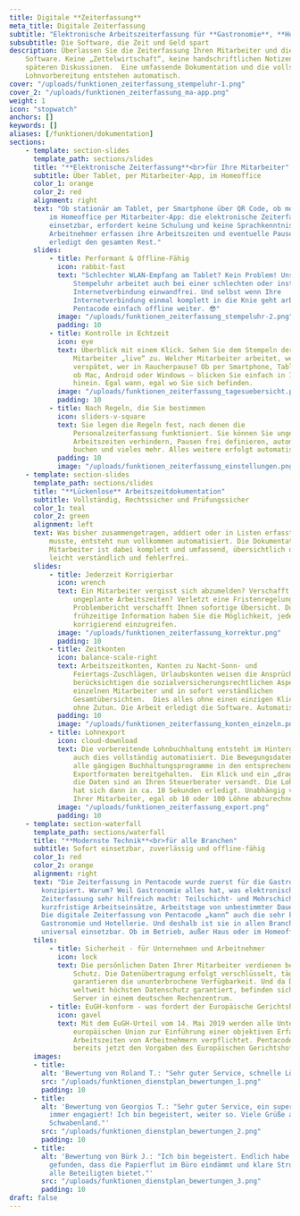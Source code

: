 ```yaml
---
title: Digitale **Zeiterfassung**
meta_title: Digitale Zeiterfassung
subtitle: "Elektronische Arbeitszeiterfassung für **Gastronomie**, **Hotellerie**, **Handel** und **Handwerk**"
subsubtitle: Die Software, die Zeit und Geld spart
description: Überlassen Sie die Zeiterfassung Ihren Mitarbeiter und die Kontrolle der
    Software. Keine „Zettelwirtschaft“, keine handschriftlichen Notizen, keine
    späteren Diskussionen.  Eine umfassende Dokumentation und die vollständige
    Lohnvorbereitung entstehen automatisch.
cover: "/uploads/funktionen_zeiterfassung_stempeluhr-1.png"
cover_2: "/uploads/funktionen_zeiterfassung_ma-app.png"
weight: 1
icon: "stopwatch"
anchors: []
keywords: []
aliases: [/funktionen/dokumentation]
sections:
    - template: section-slides
      template_path: sections/slides
      title: "**Elektronische Zeiterfassung**<br>für Ihre Mitarbeiter"
      subtitle: Über Tablet, per Mitarbeiter-App, im Homeoffice
      color_1: orange
      color_2: red
      alignment: right
      text: "Ob stationär am Tablet, per Smartphone über QR Code, ob mobil oder
          im Homeoffice per Mitarbeiter-App: die elektronische Zeiterfassung ist sofort
          einsetzbar, erfordert keine Schulung und keine Sprachkenntnisse.
          Arbeitnehmer erfassen ihre Arbeitszeiten und eventuelle Pausen - die Software
          erledigt den gesamten Rest."
      slides:
          - title: Performant & Offline-Fähig
            icon: rabbit-fast
            text: "Schlechter WLAN-Empfang am Tablet? Kein Problem! Unsere
                Stempeluhr arbeitet auch bei einer schlechten oder instabilen
                Internetverbindung einwandfrei. Und selbst wenn Ihre
                Internetverbindung einmal komplett in die Knie geht arbeitet
                Pentacode einfach offline weiter. 😎"
            image: "/uploads/funktionen_zeiterfassung_stempeluhr-2.png"
            padding: 10
          - title: Kontrolle in Echtzeit
            icon: eye
            text: Überblick mit einem Klick. Sehen Sie dem Stempeln der
                Mitarbeiter „live“ zu. Welcher Mitarbeiter arbeitet, wer ist
                verspätet, wer in Raucherpause? Ob per Smartphone, Tablet oder PC,
                ob Mac, Android oder Windows – blicken Sie einfach in Ihren Betrieb
                hinein. Egal wann, egal wo Sie sich befinden.
            image: "/uploads/funktionen_zeiterfassung_tagesuebersicht.png"
            padding: 10
          - title: Nach Regeln, die Sie bestimmen
            icon: sliders-v-square
            text: Sie legen die Regeln fest, nach denen die
                Personalzeiterfassung funktioniert. Sie können Sie ungeplante
                Arbeitszeiten verhindern, Pausen frei definieren, automatisch Essen
                buchen und vieles mehr. Alles weitere erfolgt automatisch.
            padding: 10
            image: "/uploads/funktionen_zeiterfassung_einstellungen.png"
    - template: section-slides
      template_path: sections/slides
      title: "**Lückenlose** Arbeitszeitdokumentation"
      subtitle: Vollständig, Rechtssicher und Prüfungssicher
      color_1: teal
      color_2: green
      alignment: left
      text: Was bisher zusammengetragen, addiert oder in Listen erfasst werden
          musste, entsteht nun vollkommen automatisiert. Die Dokumentation zu jedem
          Mitarbeiter ist dabei komplett und umfassend, übersichtlich dargestellt,
          leicht verständlich und fehlerfrei.
      slides:
          - title: Jederzeit Korrigierbar
            icon: wrench
            text: Ein Mitarbeiter vergisst sich abzumelden? Verschafft sich
                ungeplante Arbeitszeiten? Verletzt eine Fristenregelung? Ein
                Problembericht verschafft Ihnen sofortige Übersicht. Durch
                frühzeitige Information haben Sie die Möglichkeit, jederzeit
                korrigierend einzugreifen.
            image: "/uploads/funktionen_zeiterfassung_korrektur.png"
            padding: 10
          - title: Zeitkonten
            icon: balance-scale-right
            text: Arbeitszeitkonten, Konten zu Nacht-Sonn- und
                Feiertags-Zuschlägen, Urlaubskonten weisen die Ansprüche aus und
                berücksichtigen die sozialversicherungsrechtlichen Aspekte. Zu jedem
                einzelnen Mitarbeiter und in sofort verständlichen
                Gesamtübersichten.  Dies alles ohne einen einzigen Klick und alles
                ohne Zutun. Die Arbeit erledigt die Software. Automatisch eben.
            padding: 10
            image: "/uploads/funktionen_zeiterfassung_konten_einzeln.png"
          - title: Lohnexport
            icon: cloud-download
            text: Die vorbereitende Lohnbuchhaltung entsteht im Hintergrund,
                auch dies vollständig automatisiert. Die Bewegungsdaten werden für
                alle gängigen Buchhaltungsprogramme in den entsprechenden
                Exportformaten bereitgehalten.  Ein Klick und ein „drag & drop“ und
                die Daten sind an Ihren Steuerberater versandt. Die Lohnbuchhaltung
                hat sich dann in ca. 10 Sekunden erledigt. Unabhängig von der Anzahl
                Ihrer Mitarbeiter, egal ob 10 oder 100 Löhne abzurechnen sind.
            image: "/uploads/funktionen_zeiterfassung_export.png"
            padding: 10
    - template: section-waterfall
      template_path: sections/waterfall
      title: "**Modernste Technik**<br>für alle Branchen"
      subtitle: Sofort einsetzbar, zuverlässig und offline-fähig
      color_1: red
      color_2: orange
      alignment: right
      text: "Die Zeiterfassung in Pentacode wurde zuerst für die Gastronomie
        konzipiert. Warum? Weil Gastronomie alles hat, was elektronische
        Zeiterfassung sehr hilfreich macht: Teilschicht- und Mehrschichtbetrieb,
        kurzfristige Arbeitseinsätze, Arbeitstage von unbestimmter Dauer u.v.m.
        Die digitale Zeiterfassung von Pentacode „kann“ auch die sehr komplizierte
        Gastronomie und Hotellerie. Und deshalb ist sie in allen Branchen und
        universal einsetzbar. Ob im Betrieb, außer Haus oder im Homeoffice."
      tiles:
          - title: Sicherheit - für Unternehmen und Arbeitnehmer
            icon: lock
            text: Die persönlichen Daten Ihrer Mitarbeiter verdienen besonderen
                Schutz. Die Datenübertragung erfolgt verschlüsselt, tägliche Backups
                garantieren die ununterbrochene Verfügbarkeit. Und da Deutschland den
                weltweit höchsten Datenschutz garantiert, befinden sich unsere
                Server in einem deutschen Rechenzentrum.
          - title: EuGH-konform - was fordert der Europäische Gerichtshof bei der digitalen Zeiterfassung?
            icon: gavel
            text: Mit dem EuGH-Urteil vom 14. Mai 2019 werden alle Unternehmen der
                europäischen Union zur Einführung einer objektiven Erfassung der
                Arbeitszeiten von Arbeitnehmern verpflichtet. Pentacode entspricht
                bereits jetzt den Vorgaben des Europäischen Gerichtshofs.
      images:
      - title:
        alt: 'Bewertung von Roland T.: "Sehr guter Service, schnelle Lösung und sehr kompetente Ansprechpartner!"'
        src: "/uploads/funktionen_dienstplan_bewertungen_1.png"
        padding: 10
      - title:
        alt: 'Bewertung von Georgios T.: "Sehr guter Service, ein super Team und
          immer engagiert! Ich bin begeistert, weiter so. Viele Grüße aus dem
          Schwabenland."'
        src: "/uploads/funktionen_dienstplan_bewertungen_2.png"
        padding: 10
      - title:
        alt: 'Bewertung von Bürk J.: "Ich bin begeistert. Endlich habe ich etwas
          gefunden, dass die Papierflut im Büro eindämmt und klare Strukturen für
          alle Beteiligten bietet."'
        src: "/uploads/funktionen_dienstplan_bewertungen_3.png"
        padding: 10
draft: false
---
```

